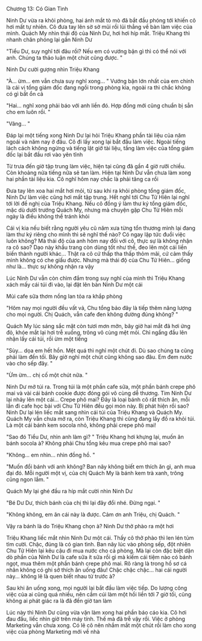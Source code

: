 




Chương 13: Có Gian Tình


Ninh Dư vừa ra khỏi phòng, hai ánh mắt tò mò đã bắt đầu phóng tới khiến cô hơi mất tự nhiên. Cô đưa tay lên sờ sờ mũi rồi lủi thẳng về bàn làm việc của mình. Quách My nhìn thái độ của Ninh Dư, hơi hơi híp mắt. Triệu Khang thì nhanh chân phóng lại gần Ninh Dư

"Tiểu Dư, suy nghĩ tới đâu rồi? Nếu em có vướng bận gì thì có thể nói với anh. Chúng ta thảo luận một chút cũng được. "

Ninh Dư cười gượng nhìn Triệu Khang

"À... ừm... em vẫn chưa suy nghĩ xong... " Vướng bận lớn nhất của em chính là cái vị tổng giám đốc đang ngồi trong phòng kia, ngoài ra thì chắc không có gì bất ổn cả

"Hai... nghĩ xong phải báo với anh liền đó. Hợp đồng mới cũng chuẩn bị sẵn cho em luôn rồi. "

"Vâng... "

Đáp lại một tiếng xong Ninh Dư lại hỏi Triệu Khang phần tài liệu của năm ngoái và năm nay ở đâu. Cô đi lấy xong lại bắt đầu làm việc. Ngoài tiếng lách cách không ngừng và tiếng lật giở tài liệu, tầng làm việc của tổng giám đốc lại bắt đầu rơi vào yên tĩnh


Từ trưa đến giờ tập trung làm việc, hiện tại cũng đã gần 4 giờ rưỡi chiều. Còn khoảng nửa tiếng nữa sẽ tan làm. Hiện tại Ninh Dư vẫn chưa làm xong hai phần tài liệu kia. Cô nghĩ hôm nay chắc là phải tăng ca rồi

Đưa tay lên xoa hai mắt hơi mỏi, từ sau khi ra khỏi phòng tổng giám đốc, Ninh Dư làm việc cũng hơi mất tập trung. Hết nghĩ tới Chu Tử Hiên lại nghĩ tới lời đề nghị của Triệu Khang. Nếu cô đồng ý làm thư ký tổng giám đốc, mặc dù dưới trướng Quách My, nhưng mà chuyện gặp Chu Tử Hiên mỗi ngày là điều không thể tránh khỏi

Cái vị kia nếu biết rằng người yêu cũ năm xưa từng tổn thương mình lại đang làm thư ký riêng cho mình thì sẽ nghĩ thế nào? Có ngay lập tức đuổi việc luôn không? Mà thái độ của anh hôm nay đối với cô, thực sự là không nhận ra cô sao? Dạo này khẩu trang còn dùng tốt như thế, đeo lên một cái liền biến thành người khác... Thật ra cô cứ thấp tha thấp thỏm mãi, cứ cảm thấy mình không có che giấu được. Nhưng mà thái độ của Chu Tử Hiên... giống như là... thực sự không nhận ra vậy

Lúc Ninh Dư vẫn còn chìm đắm trong suy nghĩ của mình thì Triệu Khang xách mấy cái túi đi vào, lại đặt lên bàn Ninh Dư một cái

Mùi cafe sữa thơm nồng lan tỏa ra khắp phòng

"Hôm nay mọi người đều vất vả, Chu tổng bảo đây là tiếp thêm năng lượng cho mọi người. Chị Quách, vẫn cafe đen không đường đúng không? "



Quách My lúc sáng sắc mặt còn tươi mơn mởn, bây giờ hai mắt đã hơi ửng đỏ, khóe mắt lại hơi trễ xuống, trông vô cùng mệt mỏi. Chỉ ngẩng đầu lên nhận lấy cái túi, rồi ừm một tiếng

"Sùy... dọa em hết hồn. Mệt quá thì nghỉ một chút đi. Dù sao chúng ta cũng phải làm đến tối. Bây giờ nghỉ một chút cũng không sao đâu. Em đem nước vào cho sếp đây. "

"Ừm ừm... chị cố một chút nữa. "

Ninh Dư mở túi ra. Trong túi là một phần cafe sữa, một phần bánh crepe phô mai và vài cái bánh cookie được đóng gói vô cùng dễ thương. Tim Ninh Dư lại nhảy lên một cái... Crepe phô mai? Đây là loại bánh cô rất thích ăn, mỗi lần đi cafe học bài với Chu Tử Hiên đều gọi món này. Bị phát hiện rồi sao? Ninh Dư lại lén liếc mắt sang nhìn cái túi của Triệu Khang và Quách My. Quách My vẫn chưa mở ra, còn Triệu Khang thì cũng đang lấy đồ ra khỏi túi. Là một cái bánh kem socola nhỏ, không phải crepe phô mai!

"Sao đó Tiểu Dư, nhìn anh làm gì? " Triệu Khang hơi khựng lại, muốn ăn bánh socola à? Không phải Chu tổng kêu mua crepe phô mai sao?

"Không... em nhìn... nhìn đồng hồ. "

"Muốn đổi bánh với anh không? Ban nãy không biết em thích ăn gì, anh mua đại đó. Mỗi người một vị, của chị Quách My là bánh kem trà xanh, trông cũng ngon lắm. "

Quách My lại ghé đầu ra híp mắt cười nhìn Ninh Dư

"Bé Dư Dư, thích bánh của chị thì lại đây đổi nhé. Đừng ngại. "

"Không không, em ăn cái này là được. Cảm ơn anh Triệu, chị Quách. "

Vậy ra bánh là do Triệu Khang chọn à? Ninh Dư thở phào ra một hơi

Triệu Khang liếc mắt nhìn Ninh Dư một cái. Thấy cô thở phào thì len lén tủm tỉm cười. Chậc, đúng là có gian tình. Ban nãy lúc vào phòng sếp, đột nhiên Chu Tử Hiên lại kêu cậu đi mua nước cho cả phòng. Mà lại còn đặc biệt dặn dò phần của Ninh Dư là cafe sữa ít sữa rồi gì mà kiếm cái tiệm nào có bánh ngọt, mua thêm một phần bánh crepe phô mai. Rõ ràng là trong hồ sơ cá nhân không có ghi sở thích ăn uống đâu! Chậc chậc chậc... hai cái người này... không lẽ là quen biết nhau từ trước à?

Sau khi ăn uống xong, mọi người lại bắt đầu làm việc tiếp. Do lượng công việc của ai cũng quá nhiều, nên cắm cúi làm một hồi liền tới 7 giờ tối, cũng không ai phát giác ra là đã đến giờ tan làm

Lúc này thì Ninh Dư cũng vừa vặn làm xong hai phần báo cáo kia. Cô hơi đau đầu, liếc nhìn giờ trên máy tính. Thế mà đã trễ vậy rồi. Việc ở phòng Marketing vẫn chưa xong. Có lẽ cô nên nhắm mắt một chút rồi làm cho xong việc của phòng Marketing mới về nhà




